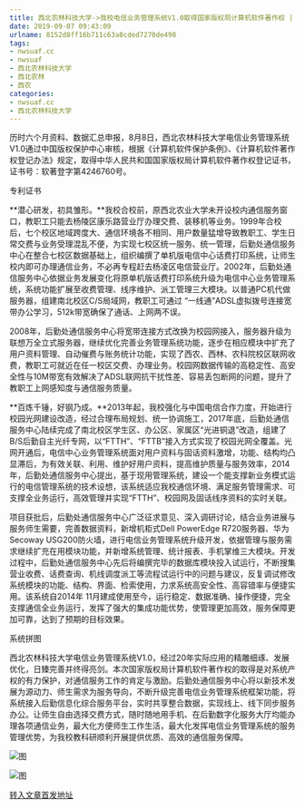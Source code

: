 ```yaml
---
title: 西北农林科技大学->我校电信业务管理系统V1.0取得国家版权局计算机软件著作权 | nwsuaf.cc
date: 2019-09-07 09:43:09
urlname: 8152d8ff16b711c63a8cded7270de498
tags: 
- nwsuaf.cc
- nwsuaf
- 西北农林科技大学
- 西北农林
- 西农
categories:
- nwsuaf.cc
- 西北农林科技大学
---
```



历时六个月资料、数据汇总申报，8月8日，西北农林科技大学电信业务管理系统V1.0通过中国版权保护中心审核，根据《计算机软件保护条例》、《计算机软件著作权登记办法》规定，取得中华人民共和国国家版权局计算机软件著作权登记证书，证书号：软著登字第4246760号。

专利证书

**潜心研发，初具雏形。**我校合校前，原西北农业大学未开设校内通信服务窗口，教职工只能去杨陵区康乐路营业厅办理交费、装移机等业务。1999年合校后，七个校区地域跨度大、通信环境各不相同、用户数量猛增导致教职工、学生日常交费与业务受理混乱不便，为实现七校区统一服务、统一管理，后勤处通信服务中心在整合七校区数据基础上，组织编撰了单机版电信中心话费打印系统，让师生校内即可办理通信业务，不必再专程赶去杨凌区电信营业厅。2002年，后勤处通信服务中心依据业务发展变化将原单机版话费打印系统升级为电信中心业务管理系统，系统功能扩展至收费管理、线序维护、派工管理三大模块。以普通PC机代做服务器，组建南北校区C/S局域网，教职工可通过 “一线通”ADSL虚拟拨号连接宽带办公学习，512k带宽确保了通话、上网两不误。

2008年，后勤处通信服务中心将宽带连接方式改换为校园网接入，服务器升级为联想万全立式服务器，继续优化完善业务管理系统功能，逐步在相应模块中扩充了用户资料管理、自动催费与账务统计功能，实现了西农、西林、农科院校区联网收费，教职工可就近在任一校区交费、办理业务。校园网数据传输的高稳定性、高安全性与10M带宽有效解决了ADSL联网抗干扰性差、容易丢包断网的问题，提升了教职工上网感知度与通信服务质量。

**百炼千锤，好钢乃成。**2013年起，我校强化与中国电信合作力度，开始进行校园光网建设改造，经过合理布局规划、统一协调施工，2017年底，后勤处通信服务中心陆续完成了南北校区学生区、办公区、家属区“光进铜退”改造，组建了B/S后勤自主光纤专网，以“FTTH”、“FTTB”接入方式实现了校园光网全覆盖。光网开通后，电信中心业务管理系统面对用户资料与固话资料激增，功能、结构均凸显滞后，为有效关联、利用、维护好用户资料，提高维护质量与服务效率，2014年，后勤处通信服务中心提出，基于现用管理系统，建设一个能支撑新业务模式运行的电信管理系统的技术设想，该系统适应我校通信环境、满足服务管理需求、可支撑全业务运行，高效管理并实现“FTTH”、校园网及固话线序资料的实时关联。

项目获批后，后勤处通信服务中心广泛征求意见、深入调研讨论，结合业务进展与服务师生需要，完善数据资料，新增机柜式Dell PowerEdge R720服务器、华为Secoway USG200防火墙，进行电信业务管理系统升级开发，依据管理与服务需求继续扩充在用模块功能，并新增系统管理、统计报表、手机掌维三大模块。开发过程中，后勤处通信服务中心先后将编撰完毕的数据库模块投入试运行，不断搜集营业收费、话费查询、机线调度派工等流程试运行中的问题与建议，反复调试修改系统模块的功能、结构、界面、检索使用，力求系统高安全性、高容错率与便捷实用。该系统自2014年 11月建成使用至今，运行稳定、数据准确、操作便捷，完全支撑通信全业务运行，发挥了强大的集成功能优势，使管理更加高效，服务保障更加可靠，达到了预期的目标效果。

系统拼图

西北农林科技大学电信业务管理系统V1.0，经过20年实际应用的精雕细琢、发展优化，日臻完善并终得亮剑。本次国家版权局计算机软件著作权的取得是对系统产权的有力保护，对通信服务工作的肯定与激励。后勤处通信服务中心将以新技术发展为源动力、师生需求为服务导向，不断升级完善电信业务管理系统框架功能，将系统接入后勤信息化综合服务平台，实时共享整合数据，实现线上、线下同步服务办公。让师生自由选择交费方式，随时随地用手机、在后勤数字化服务大厅均能办理各项通信业务，最大化方便师生工作生活，最大化发挥电信业务管理系统的服务管理优势，为我校教科研顺利开展提供优质、高效的通信服务保障。



![图](https://news.nwsuaf.edu.cn/images/content/2019-09/20190903182621690216.jpg)

![图](https://news.nwsuaf.edu.cn/images/content/2019-09/20190903182556114125.jpg)

[转入文章首发地址](https://news.nwsuaf.edu.cn/xnxw/91562.htm)